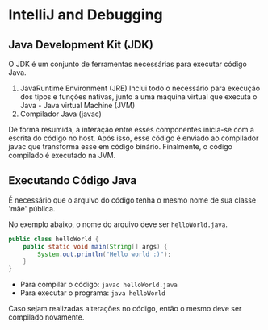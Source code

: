 # IntelliJ and Debugging

## Java Development Kit (JDK)

O JDK é um conjunto de ferramentas necessárias para executar código Java.

1. JavaRuntime Environment (JRE)
    Inclui todo o necessário para execução dos tipos e funções nativas, junto a uma máquina virtual que executa o Java - Java virtual Machine (JVM)
2. Compilador Java (javac)

De forma resumida, a interação entre esses componentes inicia-se com a escrita do código no host. Após isso, esse código é enviado ao compilador javac que transforma esse em código binário. Finalmente, o código compilado é executado na JVM.

## Executando Código Java

É necessário que o arquivo do código tenha o mesmo nome de sua classe 'mãe' pública.

No exemplo abaixo, o nome do arquivo deve ser `helloWorld.java`.

```java
public class helloWorld {
    public static void main(String[] args) {
        System.out.println("Hello world :)");
    }
}
```

- Para compilar o código: `javac helloWorld.java`
- Para executar o programa: `java helloWorld`

Caso sejam realizadas alterações no código, então o mesmo deve ser compilado novamente.
